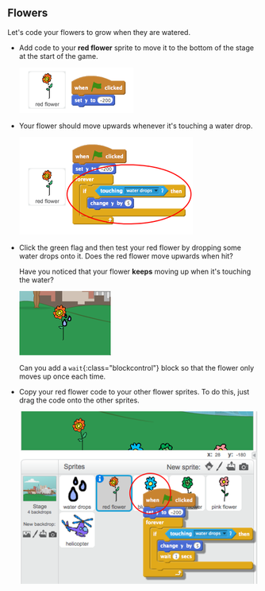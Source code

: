 ## Flowers

Let's code your flowers to grow when they are watered.



+ Add code to your __red flower__ sprite to move it to the bottom of the stage at the start of the game.

    ![screenshot](images/flowers-initial-position.png)

+ Your flower should move upwards whenever it's touching a water drop.

    ![screenshot](images/flowers-touching-water.png)

+ Click the green flag and then test your red flower by dropping some water drops onto it. Does the red flower move upwards when hit?

    Have you noticed that your flower __keeps__ moving up when it's touching the water?

    ![screenshot](images/flowers-water-movement-bug.png)

    Can you add a `wait`{:class="blockcontrol"} block so that the flower only moves up once each time.

+ Copy your red flower code to your other flower sprites. To do this, just drag the code onto the other sprites.

    ![screenshot](images/flowers-copy.png)




